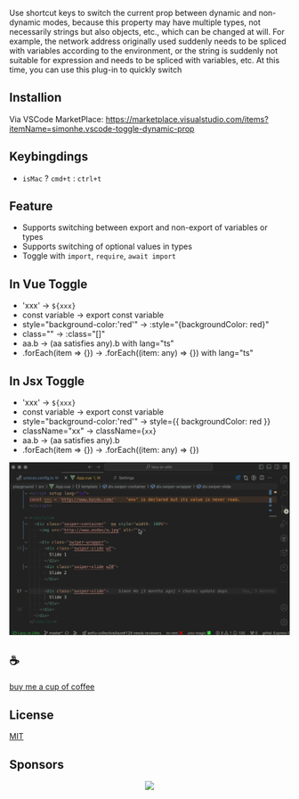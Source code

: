 Use shortcut keys to switch the current prop between dynamic and non-dynamic modes, because this property may have multiple types, not necessarily strings but also objects, etc., which can be changed at will. For example, the network address originally used suddenly needs to be spliced ​​with variables according to the environment, or the string is suddenly not suitable for expression and needs to be spliced ​​with variables, etc. At this time, you can use this plug-in to quickly switch

## Installion

Via VSCode MarketPlace: https://marketplace.visualstudio.com/items?itemName=simonhe.vscode-toggle-dynamic-prop

## Keybingdings
- `isMac` ? `cmd+t` : `ctrl+t`

## Feature
- Supports switching between export and non-export of variables or types
- Supports switching of optional values ​​in types
- Toggle with `import`, `require`, `await import`

## In Vue Toggle
- 'xxx' -> `${xxx}`
- const variable -> export const variable
- style="background-color:'red'" -> :style="{backgroundColor: red}"
- class="" -> :class="[]"
- aa.b -> (aa satisfies any).b  with lang="ts"
- .forEach(item => {}) -> .forEach((item: any) => {}) with lang="ts"

## In Jsx Toggle
- 'xxx' -> `${xxx}`
- const variable -> export const variable
- style="background-color:'red'" -> style={{ backgroundColor: red }}
- className="xx" -> className={`xx`}
- aa.b -> (aa satisfies any).b
- .forEach(item => {}) -> .forEach((item: any) => {})

![demo](/assets/demo.gif)

## :coffee:

[buy me a cup of coffee](https://github.com/Simon-He95/sponsor)

## License

[MIT](./license)

## Sponsors

<p align="center">
  <a href="https://cdn.jsdelivr.net/gh/Simon-He95/sponsor/sponsors.svg">
    <img src="https://cdn.jsdelivr.net/gh/Simon-He95/sponsor/sponsors.png"/>
  </a>
</p>
